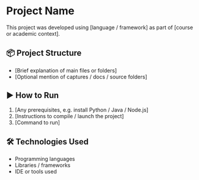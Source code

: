 # Project Name

This project was developed using [language / framework] as part of [course or academic context].

## 📦 Project Structure

- [Brief explanation of main files or folders]
- [Optional mention of captures / docs / source folders]

## ▶️ How to Run

1. [Any prerequisites, e.g. install Python / Java / Node.js]
2. [Instructions to compile / launch the project]
3. [Command to run]

## 🛠 Technologies Used

- Programming languages
- Libraries / frameworks
- IDE or tools used
